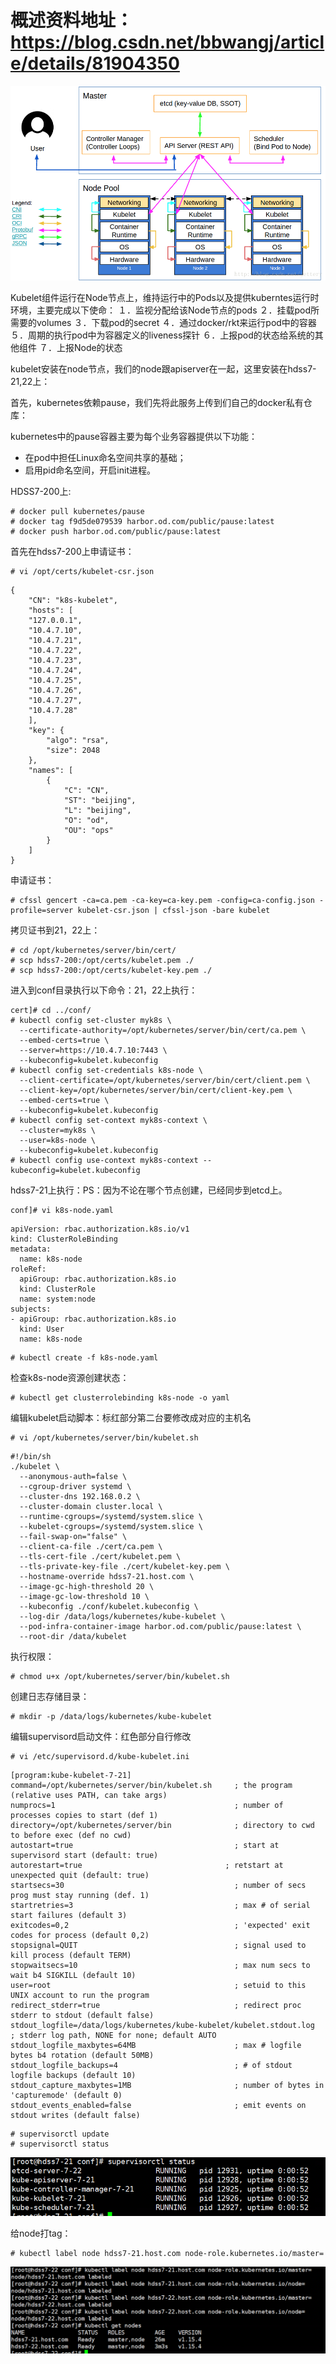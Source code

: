 # 概述资料地址：https://blog.csdn.net/bbwangj/article/details/81904350

![img](%E4%BA%8C%E8%BF%9B%E5%88%B6%E5%AE%89%E8%A3%85kubernetes%EF%BC%88%E4%BA%94%EF%BC%89%20kubelet%E7%BB%84%E4%BB%B6%E5%AE%89%E8%A3%85.assets/1034759-20191113174751232-1888238592.png)

 

 

 

Kubelet组件运行在Node节点上，维持运行中的Pods以及提供kuberntes运行时环境，主要完成以下使命： 
 １．监视分配给该Node节点的pods 
 ２．挂载pod所需要的volumes 
 ３．下载pod的secret 
 ４．通过docker/rkt来运行pod中的容器 
 ５．周期的执行pod中为容器定义的liveness探针 
 ６．上报pod的状态给系统的其他组件 
 ７．上报Node的状态 

kubelet安装在node节点，我们的node跟apiserver在一起，这里安装在hdss7-21,22上：

首先，kubernetes依赖pause，我们先将此服务上传到们自己的docker私有仓库：

 

kubernetes中的pause容器主要为每个业务容器提供以下功能：

 

- 在pod中担任Linux命名空间共享的基础；
- 启用pid命名空间，开启init进程。

 

 

HDSS7-200上:

```
# docker pull kubernetes/pause
# docker tag f9d5de079539 harbor.od.com/public/pause:latest
# docker push harbor.od.com/public/pause:latest
```

 

首先在hdss7-200上申请证书：

```
# vi /opt/certs/kubelet-csr.json
```



```
{
    "CN": "k8s-kubelet",
    "hosts": [
    "127.0.0.1",
    "10.4.7.10",
    "10.4.7.21",
    "10.4.7.22",
    "10.4.7.23",
    "10.4.7.24",
    "10.4.7.25",
    "10.4.7.26",
    "10.4.7.27",
    "10.4.7.28"
    ],
    "key": {
        "algo": "rsa",
        "size": 2048
    },
    "names": [
        {
            "C": "CN",
            "ST": "beijing",
            "L": "beijing",
            "O": "od",
            "OU": "ops"
        }
    ]
}
```



申请证书：

```
# cfssl gencert -ca=ca.pem -ca-key=ca-key.pem -config=ca-config.json -profile=server kubelet-csr.json | cfssl-json -bare kubelet
```

拷贝证书到21，22上：

```
# cd /opt/kubernetes/server/bin/cert/
# scp hdss7-200:/opt/certs/kubelet.pem ./
# scp hdss7-200:/opt/certs/kubelet-key.pem ./
```

进入到conf目录执行以下命令：21，22上执行：

```
cert]# cd ../conf/
# kubectl config set-cluster myk8s \
  --certificate-authority=/opt/kubernetes/server/bin/cert/ca.pem \
  --embed-certs=true \
  --server=https://10.4.7.10:7443 \
  --kubeconfig=kubelet.kubeconfig
# kubectl config set-credentials k8s-node \
  --client-certificate=/opt/kubernetes/server/bin/cert/client.pem \
  --client-key=/opt/kubernetes/server/bin/cert/client-key.pem \
  --embed-certs=true \
  --kubeconfig=kubelet.kubeconfig 
# kubectl config set-context myk8s-context \
  --cluster=myk8s \
  --user=k8s-node \
  --kubeconfig=kubelet.kubeconfig
# kubectl config use-context myk8s-context --kubeconfig=kubelet.kubeconfig
```

hdss7-21上执行：PS：因为不论在哪个节点创建，已经同步到etcd上。

```
conf]# vi k8s-node.yaml
```



```
apiVersion: rbac.authorization.k8s.io/v1
kind: ClusterRoleBinding
metadata:
  name: k8s-node
roleRef:
  apiGroup: rbac.authorization.k8s.io
  kind: ClusterRole
  name: system:node
subjects:
- apiGroup: rbac.authorization.k8s.io
  kind: User
  name: k8s-node
```



```
# kubectl create -f k8s-node.yaml
```

检查k8s-node资源创建状态：

```
# kubectl get clusterrolebinding k8s-node -o yaml
```



 

 

 

编辑kubelet启动脚本：标红部分第二台要修改成对应的主机名

```
# vi /opt/kubernetes/server/bin/kubelet.sh
```



```
#!/bin/sh
./kubelet \
  --anonymous-auth=false \
  --cgroup-driver systemd \
  --cluster-dns 192.168.0.2 \
  --cluster-domain cluster.local \
  --runtime-cgroups=/systemd/system.slice \
  --kubelet-cgroups=/systemd/system.slice \
  --fail-swap-on="false" \
  --client-ca-file ./cert/ca.pem \
  --tls-cert-file ./cert/kubelet.pem \
  --tls-private-key-file ./cert/kubelet-key.pem \
  --hostname-override hdss7-21.host.com \
  --image-gc-high-threshold 20 \
  --image-gc-low-threshold 10 \
  --kubeconfig ./conf/kubelet.kubeconfig \
  --log-dir /data/logs/kubernetes/kube-kubelet \
  --pod-infra-container-image harbor.od.com/public/pause:latest \
  --root-dir /data/kubelet
```

执行权限：

```
# chmod u+x /opt/kubernetes/server/bin/kubelet.sh
```

创建日志存储目录：

```
# mkdir -p /data/logs/kubernetes/kube-kubelet
```

编辑supervisord启动文件：红色部分自行修改

```
# vi /etc/supervisord.d/kube-kubelet.ini
```



```
[program:kube-kubelet-7-21]
command=/opt/kubernetes/server/bin/kubelet.sh     ; the program (relative uses PATH, can take args)
numprocs=1                                        ; number of processes copies to start (def 1)
directory=/opt/kubernetes/server/bin              ; directory to cwd to before exec (def no cwd)
autostart=true                                    ; start at supervisord start (default: true)
autorestart=true                                ; retstart at unexpected quit (default: true)
startsecs=30                                      ; number of secs prog must stay running (def. 1)
startretries=3                                    ; max # of serial start failures (default 3)
exitcodes=0,2                                     ; 'expected' exit codes for process (default 0,2)
stopsignal=QUIT                                   ; signal used to kill process (default TERM)
stopwaitsecs=10                                   ; max num secs to wait b4 SIGKILL (default 10)
user=root                                         ; setuid to this UNIX account to run the program
redirect_stderr=true                              ; redirect proc stderr to stdout (default false)
stdout_logfile=/data/logs/kubernetes/kube-kubelet/kubelet.stdout.log   ; stderr log path, NONE for none; default AUTO
stdout_logfile_maxbytes=64MB                      ; max # logfile bytes b4 rotation (default 50MB)
stdout_logfile_backups=4                          ; # of stdout logfile backups (default 10)
stdout_capture_maxbytes=1MB                       ; number of bytes in 'capturemode' (default 0)
stdout_events_enabled=false                       ; emit events on stdout writes (default false)
```



```
# supervisorctl update
# supervisorctl status
```

![img](%E4%BA%8C%E8%BF%9B%E5%88%B6%E5%AE%89%E8%A3%85kubernetes%EF%BC%88%E4%BA%94%EF%BC%89%20kubelet%E7%BB%84%E4%BB%B6%E5%AE%89%E8%A3%85.assets/1034759-20191113184508160-1125579373.png)

 

给node打tag：

```
# kubectl label node hdss7-21.host.com node-role.kubernetes.io/master=
```

![img](%E4%BA%8C%E8%BF%9B%E5%88%B6%E5%AE%89%E8%A3%85kubernetes%EF%BC%88%E4%BA%94%EF%BC%89%20kubelet%E7%BB%84%E4%BB%B6%E5%AE%89%E8%A3%85.assets/1034759-20191113191113083-612100625.png)

